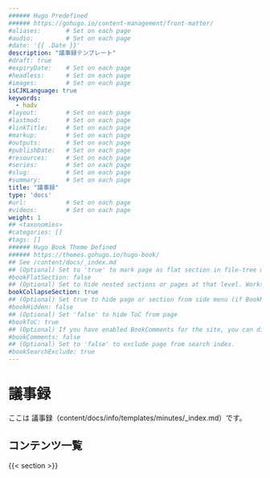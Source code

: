 ```yaml
---
###### Hugo Predefined
###### https://gohugo.io/content-management/front-matter/
#aliases:       # Set on each page
#audio:         # Set on each page
#date: '{{ .Date }}'
description: "議事録テンプレート"
#draft: true
#expiryDate:    # Set on each page 
#headless:      # Set on each page
#images:        # Set on each page
isCJKLanguage: true
keywords:
  - hadv
#layout:        # Set on each page
#lastmod:       # Set on each page
#linkTitle:     # Set on each page
#markup:        # Set on each page
#outputs:       # Set on each page
#publishDate:   # Set on each page
#resources:     # Set on each page
#series:        # Set on each page
#slug:          # Set on each page
#summary:       # Set on each page
title: "議事録"
type: 'docs'
#url:           # Set on each page
#videos:        # Set on each page
weight: 1
## <taxonomies>
#categories: []
#tags: []
###### Hugo Book Theme Defined
###### https://themes.gohugo.io/hugo-book/
## See /content/docs/_index.md
## (Optional) Set to 'true' to mark page as flat section in file-tree menu (if BookMenuBundle not set)
#bookFlatSection: false
## (Optional) Set to hide nested sections or pages at that level. Works only with file-tree menu mode
bookCollapseSection: true
## (Optional) Set true to hide page or section from side menu (if BookMenuBundle not set)
#bookHidden: false
## (Optional) Set 'false' to hide ToC from page
#bookToC: true
## (Optional) If you have enabled BookComments for the site, you can disable it for specific pages.
#bookComments: false
## (Optional) Set to 'false' to exclude page from search index.
#bookSearchExclude: true
---
```


# 議事録

ここは 議事録（content/docs/info/templates/minutes/_index.md）です。

## コンテンツ一覧

{{< section >}}
